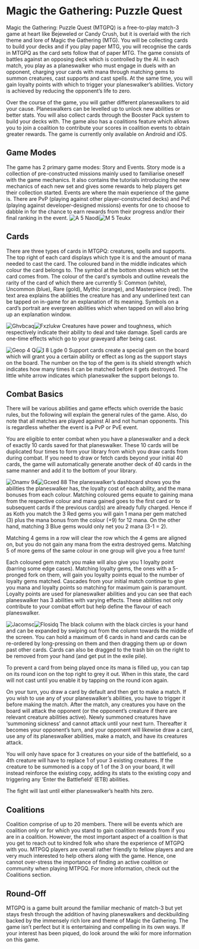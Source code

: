 <!-- TITLE: Basic Gameplay Information -->
<!-- SUBTITLE: Come here to find out how Magic the Gathering: Puzzle Quest works -->

# Magic the Gathering: Puzzle Quest
Magic the Gathering: Puzzle Quest (MTGPQ) is a free-to-play match-3 game at heart like Bejeweled or Candy Crush, but it is overlaid with the rich theme and lore of Magic the Gathering (MTG). You will be collecting cards to build your decks and if you play paper MTG, you will recognise the cards in MTGPQ as the card sets follow that of paper MTG. The game consists of battles against an opposing deck which is controlled by the AI. In each match, you play as a planeswalker who must engage in duels with an opponent, charging your cards with mana through matching gems to summon creatures, cast supports and cast spells. At the same time, you will gain loyalty points with which to trigger your planeswalker’s abilities. Victory is achieved by reducing the opponent’s life to zero.

Over the course of the game, you will gather different planeswalkers to aid your cause. Planeswalkers can be levelled up to unlock new abilities or better stats. You will also collect cards through the Booster Pack system to build your decks with. The game also has a coalitions feature which allows you to join a coalition to contribute your scores in coalition events to obtain greater rewards. The game is currently only available on Android and iOS.
## Game Modes
The game has 2 primary game modes: Story and Events. Story mode is a collection of pre-constructed missions mainly used to familiarise oneself with the game mechanics. It also contains the tutorials introducing the new mechanics of each new set and gives some rewards to help players get their collection started. Events are where the main experience of the game is. There are PvP (playing against other player-constructed decks) and PvE (playing against developer-designed missions) events for one to choose to dabble in for the chance to earn rewards from their progress and/or their final ranking in the event.
![A 5 Naodi](/uploads/basic-gameplay/a-5-naodi.jpg "A 5 Naodi")![M 5 Teukx](/uploads/basic-gameplay/m-5-teukx.jpg "M 5 Teukx")

## Cards
There are three types of cards in MTGPQ: creatures, spells and supports. The top right of each card displays which type it is and the amount of mana needed to cast the card. The coloured band in the middle indicates which colour the card belongs to. The symbol at the bottom shows which set the card comes from. The colour of the card's symbols and outline reveals the rarity of the card of which there are currently 5: Common (white), Uncommon (blue), Rare (gold), Mythic (orange), and Masterpiece (red). The text area explains the abilities the creature has and any underlined text can be tapped on in-game for an explanation of its meaning. Symbols on a card’s portrait are evergreen abilities which when tapped on will also bring up an explanation window.

![Ghvbcaq](/uploads/basic-gameplay/ghvbcaq.jpg "Ghvbcaq")![Fxzlukw](/uploads/basic-gameplay/fxzlukw.jpg "Fxzlukw")
Creatures have power and toughness, which respectively indicate their ability to deal and take damage. Spell cards are one-time effects which go to your graveyard after being cast.

![Geop 4 Qi](/uploads/basic-gameplay/geop-4-qi.jpg "Geop 4 Qi")![I 8 Lgde 0](/uploads/basic-gameplay/i-8-lgde-0.jpg "I 8 Lgde 0")
Support cards create a special gem on the board which will grant you a certain ability or effect as long as the support stays on the board. The number on the top of the gem is its shield strength which indicates how many times it can be matched before it gets destroyed. The little white arrow indicates which planeswalker the support belongs to.

## Combat Basics
There will be various abilities and game effects which override the basic rules, but the following will explain the general rules of the game. Also, do note that all matches are played against AI and not human opponents. This is regardless whether the event is a PvP or PvE event.

You are eligible to enter combat when you have a planeswalker and a deck of exactly 10 cards saved for that planeswalker. These 10 cards will be duplicated four times to form your library from which you draw cards from during combat. If you need to draw or fetch cards beyond your initial 40 cards, the game will automatically generate another deck of 40 cards in the same manner and add it to the bottom of your library.

![Onamv 94](/uploads/basic-gameplay/onamv-94.jpg "Onamv 94")![Gcxed 88](/uploads/basic-gameplay/gcxed-88.jpg "Gcxed 88")
The planeswalker’s dashboard shows you the abilities the planeswalker has, the loyalty cost of each ability, and the mana bonuses from each colour. Matching coloured gems equate to gaining mana from the respective colour and mana gained goes to the first card or to subsequent cards if the previous card(s) are already fully charged. Hence if as Koth you match the 3 Red gems you will gain 1 mana per gem matched (3) plus the mana bonus from the colour (+9) for 12 mana. On the other hand, matching 3 Blue gems would only net you 2 mana (3-1 = 2).

Matching 4 gems in a row will clear the row which the 4 gems are aligned on, but you do not gain any mana from the extra destroyed gems. Matching 5 of more gems of the same colour in one group will give you a free turn!

Each coloured gem match you make will also give you 1 loyalty point (barring some edge cases). Matching loyalty gems, the ones with a 5-pronged fork on them, will gain you loyalty points equal to the number of loyalty gems matched. Cascades from your initial match continue to give you mana and loyalty points so matching for maximum gain is paramount. Loyalty points are used for planeswalker abilities and you can see that each planeswalker has 3 abilities with varying effects. These abilities not only contribute to your combat effort but help define the flavour of each planeswalker.

![Jacomsc](/uploads/basic-gameplay/jacomsc.jpg "Jacomsc")![Flosidq](/uploads/basic-gameplay/flosidq.jpg "Flosidq")
The black column with the black circles is your hand and can be expanded by swiping out from the column towards the middle of the screen. You can hold a maximum of 6 cards in hand and cards can be re-ordered by long-pressing on them and then dragging them up or down past other cards. Cards can also be dragged to the trash bin on the right to be removed from your hand (and get put in the exile pile).

To prevent a card from being played once its mana is filled up, you can tap on its round icon on the top right to grey it out. When in this state, the card will not cast until you enable it by tapping on the round icon again.

On your turn, you draw a card by default and then get to make a match. If you wish to use any of your planeswalker’s abilities, you have to trigger it before making the match. After the match, any creatures you have on the board will attack the opponent (or the opponent’s creature if there are relevant creature abilities active). Newly summoned creatures have ‘summoning sickness’ and cannot attack until your next turn. Thereafter it becomes your opponent’s turn, and your opponent will likewise draw a card, use any of its planeswalker abilities, make a match, and have its creatures attack.

You will only have space for 3 creatures on your side of the battlefield, so a 4th creature will have to replace 1 of your 3 existing creatures. If the creature to be summoned is a copy of 1 of the 3 on your board, it will instead reinforce the existing copy, adding its stats to the existing copy and triggering any ‘Enter the Battlefield’ (ETB) abilities.

The fight will last until either planeswalker’s health hits zero.
## Coalitions
Coalition comprise of up to 20 members. There will be events which are coalition only or for which you stand to gain coalition rewards from if you are in a coalition. However, the most important aspect of a coalition is that you get to reach out to kindred folk who share the experience of MTGPQ with you. MTPGQ players are overall rather friendly to fellow players and are very much interested to help others along with the game. Hence, one cannot over-stress the importance of finding an active coalition or community when playing MTPGQ. For more information, check out the Coalitions section.
## Round-Off
MTGPQ is a game built around the familiar mechanic of match-3 but yet stays fresh through the addition of having planeswalkers and deckbuilding backed by the immensely rich lore and theme of Magic the Gathering. The game isn’t perfect but it is entertaining and compelling in its own ways. If your interest has been piqued, do look around the wiki for more information on this game.